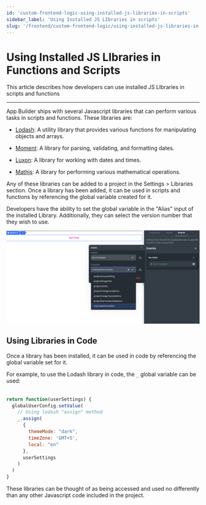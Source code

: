 ```yaml
---
id: 'custom-frontend-logic-using-installed-js-libraries-in-scripts'
sidebar_label: 'Using Installed JS LIbraries in scripts'
slug: '/frontend/custom-frontend-logic/using-installed-js-libraries-in-scripts'
---
```


# Using Installed JS LIbraries in Functions and Scripts

This article describes how developers can use installed JS LIbraries in scripts and functions

___

App Builder ships with several Javascript libraries that can perform various tasks in scripts and functions. These libraries are:

- [Lodash](https://lodash.com/): A utility library that provides various functions for manipulating objects and arrays.

- [Moment](https://momentjs.com/): A library for parsing, validating, and formatting dates.

- [Luxon](https://moment.github.io/luxon/#/): A library for working with dates and times.

- [Mathjs](https://mathjs.org/): A library for performing various mathematical operations.

Any of these libraries can be added to a project in the Settings > Libraries section. Once a library has been added, it can be used in scripts and functions by referencing the global variable created for it. 

Developers have the ability to set the global variable in the "Alias" input of the installed Library. Additionally, they can select the version number that they wish to use.

![Configuring a Library](./_images/ab-triggering-events-in-the-app-calling-frontend-functions-introduction-1.png)

## Using Libraries in Code

Once a library has been installed, it can be used in code by referencing the global variable set for it. 

For example, to use the Lodash  library in code, the `_` global variable can be used:

```javascript

return function(userSettings) {
  globalUserConfig.setValue(
	// Using lodash "assign" method
    _.assign(
      {
        themeMode: "dark",
        timeZone: 'GMT+5',
        local: "en"
      }, 
      userSettings
    )
  )
}
```

These libraries can be thought of as being accessed and used no differently than any other Javascript code included in the project.

